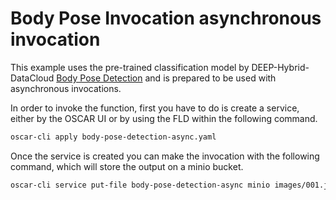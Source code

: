 # Body Pose Invocation asynchronous invocation

This example uses the pre-trained classification model by DEEP-Hybrid-DataCloud
[Body Pose Detection](https://marketplace.deep-hybrid-datacloud.eu/modules/deep-oc-posenet-tf.html)
and is prepared to be used with asynchronous invocations.


In order to invoke the function, first you have to do is create a service,
either by the OSCAR UI or by using the FLD within the following command.

``` sh
oscar-cli apply body-pose-detection-async.yaml
```

Once the service is created you can make the invocation with the following
command, which will store the output on a minio bucket.

``` sh
oscar-cli service put-file body-pose-detection-async minio images/001.jpg body-pose-detection-async/input/001.jpg
```

